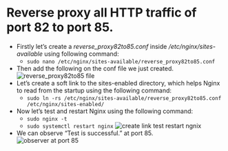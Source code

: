 # Reverse proxy all HTTP traffic of port 82 to port 85.


- Firstly let’s create a _reverse_proxy82to85.conf_ inside _/etc/nginx/sites-available_ using following command:
  - `sudo nano /etc/nginx/sites-available/reverse_proxy82to85.conf`
- Then add the following on the conf file we just created.<br/>
  ![reverse_proxy82to85 file]()
- Let’s create a soft link to the sites-enabled directory, which helps Nginx to read from the startup using the following command:
  - `sudo ln -rs /etc/nginx/sites-available/reverse_proxy82to85.conf /etc/nginx/sites-enabled/`
- Now let’s test and restart Nginx using the following command:
  - `sudo nginx -t`
  - `sudo systemctl restart nginx`
  ![create link test restart ngnix]()
- We can observe “Test is successful.” at port 85.<br/>
  ![observer at port 85]()
